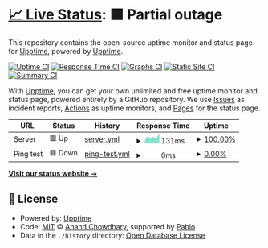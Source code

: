 # [📈 Live Status](https://demo.upptime.js.org): <!--live status--> **🟧 Partial outage**

This repository contains the open-source uptime monitor and status page for [Upptime](https://upptime.js.org), powered by [Upptime](https://github.com/upptime/upptime).

[![Uptime CI](https://github.com/dixith/IDHS-Status/workflows/Uptime%20CI/badge.svg)](https://github.com/dixith/IDHS-Status/actions?query=workflow%3A%22Uptime+CI%22)
[![Response Time CI](https://github.com/dixith/IDHS-Status/workflows/Response%20Time%20CI/badge.svg)](https://github.com/dixith/IDHS-Status/actions?query=workflow%3A%22Response+Time+CI%22)
[![Graphs CI](https://github.com/dixith/IDHS-Status/workflows/Graphs%20CI/badge.svg)](https://github.com/dixith/IDHS-Status/actions?query=workflow%3A%22Graphs+CI%22)
[![Static Site CI](https://github.com/dixith/IDHS-Status/workflows/Static%20Site%20CI/badge.svg)](https://github.com/dixith/IDHS-Status/actions?query=workflow%3A%22Static+Site+CI%22)
[![Summary CI](https://github.com/dixith/IDHS-Status/workflows/Summary%20CI/badge.svg)](https://github.com/dixith/IDHS-Status/actions?query=workflow%3A%22Summary+CI%22)

With [Upptime](https://upptime.js.org), you can get your own unlimited and free uptime monitor and status page, powered entirely by a GitHub repository. We use [Issues](https://github.com/upptime/upptime/issues) as incident reports, [Actions](https://github.com/dixith/IDHS-Status/actions) as uptime monitors, and [Pages](https://demo.upptime.js.org) for the status page.

<!--start: status pages-->
<!-- This summary is generated by Upptime (https://github.com/upptime/upptime) -->
<!-- Do not edit this manually, your changes will be overwritten -->
<!-- prettier-ignore -->
| URL | Status | History | Response Time | Uptime |
| --- | ------ | ------- | ------------- | ------ |
| <img alt="" src="https://icons.duckduckgo.com/ip3/null.ico" height="13"> Server | 🟩 Up | [server.yml](https://github.com/dixith/IDHS-Status/commits/HEAD/history/server.yml) | <details><summary><img alt="Response time graph" src="./graphs/server/response-time-week.png" height="20"> 131ms</summary><br><a href="https://dixith.github.io/IDHS-Status/history/server"><img alt="Response time 144" src="https://img.shields.io/endpoint?url=https%3A%2F%2Fraw.githubusercontent.com%2Fdixith%2FIDHS-Status%2FHEAD%2Fapi%2Fserver%2Fresponse-time.json"></a><br><a href="https://dixith.github.io/IDHS-Status/history/server"><img alt="24-hour response time 200" src="https://img.shields.io/endpoint?url=https%3A%2F%2Fraw.githubusercontent.com%2Fdixith%2FIDHS-Status%2FHEAD%2Fapi%2Fserver%2Fresponse-time-day.json"></a><br><a href="https://dixith.github.io/IDHS-Status/history/server"><img alt="7-day response time 131" src="https://img.shields.io/endpoint?url=https%3A%2F%2Fraw.githubusercontent.com%2Fdixith%2FIDHS-Status%2FHEAD%2Fapi%2Fserver%2Fresponse-time-week.json"></a><br><a href="https://dixith.github.io/IDHS-Status/history/server"><img alt="30-day response time 137" src="https://img.shields.io/endpoint?url=https%3A%2F%2Fraw.githubusercontent.com%2Fdixith%2FIDHS-Status%2FHEAD%2Fapi%2Fserver%2Fresponse-time-month.json"></a><br><a href="https://dixith.github.io/IDHS-Status/history/server"><img alt="1-year response time 144" src="https://img.shields.io/endpoint?url=https%3A%2F%2Fraw.githubusercontent.com%2Fdixith%2FIDHS-Status%2FHEAD%2Fapi%2Fserver%2Fresponse-time-year.json"></a></details> | <details><summary><a href="https://dixith.github.io/IDHS-Status/history/server">100.00%</a></summary><a href="https://dixith.github.io/IDHS-Status/history/server"><img alt="All-time uptime 100.00%" src="https://img.shields.io/endpoint?url=https%3A%2F%2Fraw.githubusercontent.com%2Fdixith%2FIDHS-Status%2FHEAD%2Fapi%2Fserver%2Fuptime.json"></a><br><a href="https://dixith.github.io/IDHS-Status/history/server"><img alt="24-hour uptime 100.00%" src="https://img.shields.io/endpoint?url=https%3A%2F%2Fraw.githubusercontent.com%2Fdixith%2FIDHS-Status%2FHEAD%2Fapi%2Fserver%2Fuptime-day.json"></a><br><a href="https://dixith.github.io/IDHS-Status/history/server"><img alt="7-day uptime 100.00%" src="https://img.shields.io/endpoint?url=https%3A%2F%2Fraw.githubusercontent.com%2Fdixith%2FIDHS-Status%2FHEAD%2Fapi%2Fserver%2Fuptime-week.json"></a><br><a href="https://dixith.github.io/IDHS-Status/history/server"><img alt="30-day uptime 100.00%" src="https://img.shields.io/endpoint?url=https%3A%2F%2Fraw.githubusercontent.com%2Fdixith%2FIDHS-Status%2FHEAD%2Fapi%2Fserver%2Fuptime-month.json"></a><br><a href="https://dixith.github.io/IDHS-Status/history/server"><img alt="1-year uptime 100.00%" src="https://img.shields.io/endpoint?url=https%3A%2F%2Fraw.githubusercontent.com%2Fdixith%2FIDHS-Status%2FHEAD%2Fapi%2Fserver%2Fuptime-year.json"></a></details>
| <img alt="" src="https://icons.duckduckgo.com/ip3/null.ico" height="13"> Ping test | 🟥 Down | [ping-test.yml](https://github.com/dixith/IDHS-Status/commits/HEAD/history/ping-test.yml) | <details><summary><img alt="Response time graph" src="./graphs/ping-test/response-time-week.png" height="20"> 0ms</summary><br><a href="https://dixith.github.io/IDHS-Status/history/ping-test"><img alt="Response time 0" src="https://img.shields.io/endpoint?url=https%3A%2F%2Fraw.githubusercontent.com%2Fdixith%2FIDHS-Status%2FHEAD%2Fapi%2Fping-test%2Fresponse-time.json"></a><br><a href="https://dixith.github.io/IDHS-Status/history/ping-test"><img alt="24-hour response time 0" src="https://img.shields.io/endpoint?url=https%3A%2F%2Fraw.githubusercontent.com%2Fdixith%2FIDHS-Status%2FHEAD%2Fapi%2Fping-test%2Fresponse-time-day.json"></a><br><a href="https://dixith.github.io/IDHS-Status/history/ping-test"><img alt="7-day response time 0" src="https://img.shields.io/endpoint?url=https%3A%2F%2Fraw.githubusercontent.com%2Fdixith%2FIDHS-Status%2FHEAD%2Fapi%2Fping-test%2Fresponse-time-week.json"></a><br><a href="https://dixith.github.io/IDHS-Status/history/ping-test"><img alt="30-day response time 0" src="https://img.shields.io/endpoint?url=https%3A%2F%2Fraw.githubusercontent.com%2Fdixith%2FIDHS-Status%2FHEAD%2Fapi%2Fping-test%2Fresponse-time-month.json"></a><br><a href="https://dixith.github.io/IDHS-Status/history/ping-test"><img alt="1-year response time 0" src="https://img.shields.io/endpoint?url=https%3A%2F%2Fraw.githubusercontent.com%2Fdixith%2FIDHS-Status%2FHEAD%2Fapi%2Fping-test%2Fresponse-time-year.json"></a></details> | <details><summary><a href="https://dixith.github.io/IDHS-Status/history/ping-test">0.00%</a></summary><a href="https://dixith.github.io/IDHS-Status/history/ping-test"><img alt="All-time uptime 0.00%" src="https://img.shields.io/endpoint?url=https%3A%2F%2Fraw.githubusercontent.com%2Fdixith%2FIDHS-Status%2FHEAD%2Fapi%2Fping-test%2Fuptime.json"></a><br><a href="https://dixith.github.io/IDHS-Status/history/ping-test"><img alt="24-hour uptime 0.00%" src="https://img.shields.io/endpoint?url=https%3A%2F%2Fraw.githubusercontent.com%2Fdixith%2FIDHS-Status%2FHEAD%2Fapi%2Fping-test%2Fuptime-day.json"></a><br><a href="https://dixith.github.io/IDHS-Status/history/ping-test"><img alt="7-day uptime 0.00%" src="https://img.shields.io/endpoint?url=https%3A%2F%2Fraw.githubusercontent.com%2Fdixith%2FIDHS-Status%2FHEAD%2Fapi%2Fping-test%2Fuptime-week.json"></a><br><a href="https://dixith.github.io/IDHS-Status/history/ping-test"><img alt="30-day uptime 4.67%" src="https://img.shields.io/endpoint?url=https%3A%2F%2Fraw.githubusercontent.com%2Fdixith%2FIDHS-Status%2FHEAD%2Fapi%2Fping-test%2Fuptime-month.json"></a><br><a href="https://dixith.github.io/IDHS-Status/history/ping-test"><img alt="1-year uptime 0.00%" src="https://img.shields.io/endpoint?url=https%3A%2F%2Fraw.githubusercontent.com%2Fdixith%2FIDHS-Status%2FHEAD%2Fapi%2Fping-test%2Fuptime-year.json"></a></details>

<!--end: status pages-->

[**Visit our status website →**](https://demo.upptime.js.org)

## 📄 License

- Powered by: [Upptime](https://github.com/upptime/upptime)
- Code: [MIT](./LICENSE) © [Anand Chowdhary](https://anandchowdhary.com), supported by [Pabio](https://pabio.com)
- Data in the `./history` directory: [Open Database License](https://opendatacommons.org/licenses/odbl/1-0/)
